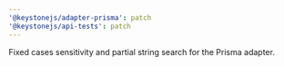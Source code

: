 ```yaml
---
'@keystonejs/adapter-prisma': patch
'@keystonejs/api-tests': patch
---
```


Fixed cases sensitivity and partial string search for the Prisma adapter.
